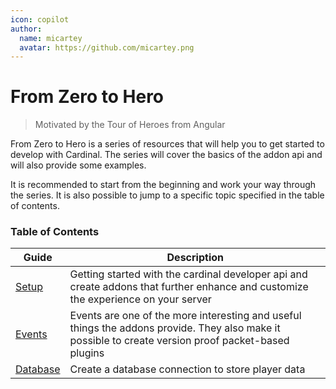 ```yaml
---
icon: copilot
author:
  name: micartey
  avatar: https://github.com/micartey.png
---
```


# From Zero to Hero

> Motivated by the Tour of Heroes from Angular

From Zero to Hero is a series of resources that will help you to get started to develop with Cardinal.
The series will cover the basics of the addon api and will also provide some examples.

It is recommended to start from the beginning and work your way through the series.
It is also possible to jump to a specific topic specified in the table of contents.

### Table of Contents

| Guide                            | Description                                                                                                                                          |
|----------------------------------|------------------------------------------------------------------------------------------------------------------------------------------------------|
| [Setup](./addons)                | Getting started with the cardinal developer api and create addons that further enhance and customize the experience on your server                   |
| [Events](./addons/events.md)     | Events are one of the more interesting and useful things the addons provide. They also make it possible to create version proof packet-based plugins |
| [Database](./addons/dialects.md) | Create a database connection to store player data                                                                                                    |